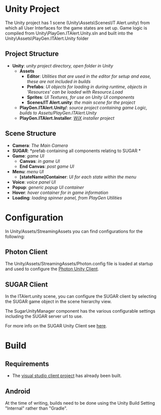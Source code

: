 # Unity Project
The Unity project has 1 scene (Unity\Assets\Scenes\IT Alert.unity) from which all User Interfaces for the game states are set up. Game logic is compiled from Unity\PlayGen.ITAlert.Unity.sln and built into the Unity\Assets\PlayGen.ITAlert.Unity folder

## Project Structure
- **Unity**: *unity project directory, open folder in Unity*
    - **Assets**
        - **Editor**: *Utilities that are used in the editor for setup and ease, these are not included in builds*
        - **Prefabs**: *UI objects for loading in during runtime, objects in 'Resources' can be loaded with Resource.Load*
        - **Sprites**: *UI Textures, for use on Unity UI components*
        - **Scenes/IT Alert.unity**: *the main scene for the project*
    - **PlayGen.ITAlert.Unity/**: *source project containing game Logic, builds to Assets/PlayGen.ITAlert.Unity*
    - **PlayGen.ITAlert.Installer**: *[WiX](http://wixtoolset.org/) installer project*

## Scene Structure
- **Camera**: *The Main Camera*
- **SUGAR**: *prefab containing all components relating to SUGAR *
- **Game**: *game UI*
  - **Canvas**: *in game UI*
  - **End Canvas**: *post game UI*
- **Menu**: *menu UI*
  - **[stateName]Container**: *UI for each state within the menu*
- **Voice**: *voice panel UI*
- **Popup**: *generic popup UI container*
- **Hover**: *hover container for in game information*
- **Loading**: *loading spinner panel, from PlayGen Utilities*

# Configuration
In Unity/Assets/StreamingAssets you can find configurations for the following:

## Photon Client
The Unity/Assets/StreamingAssets/Photon.config file is loaded at startup and used to configure the [Photon Unity Client](https://www.photonengine.com/en-us/PUN).

## SUGAR Client
In the ITAlert.unity scene, you can configure the SUGAR client by selecting the SUGAR game object in the scene hierarchy view.

The SugarUnityManager component has the various configurable settings including the SUGAR server url to use.

For more info on the SUGAR Unity Client see [here](http://api.sugarengine.org/v1/unity-client/index.html).

# Build
## Requirements
- The [visual studio client project](PlayGen.ITAlert.Unity/ReadMe.md) has already been built.

## Android
At the time of writing, builds need to be done using the Unity Build Setting "Internal" rather than "Gradle".